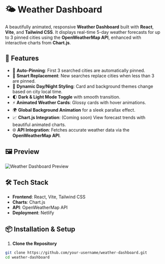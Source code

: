 # 🌤️ Weather Dashboard

A beautifully animated, responsive **Weather Dashboard** built with **React**, **Vite**, and **Tailwind CSS**. It displays real-time 5-day weather forecasts for up to 3 pinned cities using the **OpenWeatherMap API**, enhanced with interactive charts from **Chart.js**.

## 🚀 Features

- 📍 **Auto-Pinning**: First 3 searched cities are automatically pinned.
- 🔄 **Smart Replacement**: New searches replace cities when less than 3 are pinned.
- 🌇 **Dynamic Day/Night Styling**: Card and background themes change based on city local time.
- 🌓 **Dark & Light Mode Toggle** with smooth transition.
- ⚡ **Animated Weather Cards**: Glossy cards with hover animations.
- 🌍 **Global Background Animation** for a sleek parallax effect.
- 📈 **Chart.js Integration**: (Coming soon) View forecast trends with beautiful animated charts.
- 🌐 **API Integration**: Fetches accurate weather data via the **OpenWeatherMap API**.

## 🖼️ Preview

![Weather Dashboard Preview](weatherdasher.netlify.app)

## 🛠️ Tech Stack

- **Frontend**: React, Vite, Tailwind CSS
- **Charts**: Chart.js
- **API**: OpenWeatherMap API
- **Deployment**: Netlify

## 📦 Installation & Setup

1. **Clone the Repository**

```bash
git clone https://github.com/your-username/weather-dashboard.git
cd weather-dashboard
